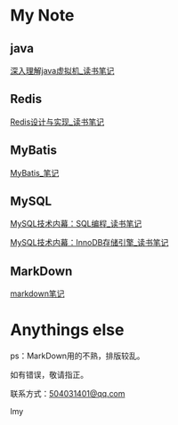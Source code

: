 # My Note  
## java  
[深入理解java虚拟机_读书笔记](/java/深入理解java虚拟机_读书笔记.md)  

## Redis  
[Redis设计与实现_读书笔记](/redis/Redis设计与实现_读书笔记.md)  

## MyBatis  
[MyBatis_笔记](/mybatis/MyBatis_笔记.md)  

## MySQL  
[MySQL技术内幕：SQL编程_读书笔记](/mysql/MySQL技术内幕：SQL编程_读书笔记.md)  

[MySQL技术内幕：InnoDB存储引擎_读书笔记](/mysql/MySQL技术内幕：InnoDB存储引擎_读书笔记.md)  

## MarkDown  
[markdown笔记](/markdown.md)

# Anythings else  
ps：MarkDown用的不熟，排版较乱。  

如有错误，敬请指正。  

联系方式：504031401@qq.com  

lmy

